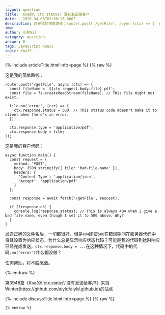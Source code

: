 ```yaml
---
layout: question
title:  Koa的\`ctx.status\`没有发送给客户
date:   2020-04-03T03:00:13.000Z
description: 这是我的简单路线：router.post('/getFile', async (ctx) => {  const fileName = \`${ctx...
img: 
author: 小胖Gil
category: question
answer: 0
tags: JavaScript KoaJS
topic: KoaJS
---
```

<div class="article-root">
  <div class="article">
    {% include articleTitle.html info=page %}
    {% raw %}
    <div class="article-content"><p><font style="vertical-align: inherit;"><font style="vertical-align: inherit;">这是我的简单路线：</font></font></p>

<pre><code>router.post('/getFile', async (ctx) =&gt; {<font></font>
  const fileName = `${ctx.request.body.file}.pdf`;<font></font>
  const file = fs.createReadStream(fileName); // This file might not exist.<font></font>
<font></font>
  file.on('error', (err) =&gt; {<font></font>
    ctx.response.status = 500; // This status code doesn't make it to client when there's an error.<font></font>
  });<font></font>
<font></font>
  ctx.response.type = 'application/pdf';<font></font>
  ctx.response.body = file;<font></font>
});<font></font>
</code></pre>

<p><font style="vertical-align: inherit;"><font style="vertical-align: inherit;">这是我的客户代码：</font></font></p>

<pre><code>async function main() {<font></font>
  const request = {<font></font>
    method: 'POST',<font></font>
    body: JSON.stringify({ file: 'bad-file-name' }),<font></font>
    headers: {<font></font>
      'Content-Type': 'application/json',<font></font>
      'Accept': 'application/pdf'<font></font>
    }<font></font>
  };<font></font>
<font></font>
  const response = await fetch('/getFile', request);<font></font>
<font></font>
  if (!response.ok) {<font></font>
    console.log(response.status); // This is always 404 when I give a bad file name, even though I set it to 500 above. Why?<font></font>
  }<font></font>
}<font></font>
</code></pre>

<p><font style="vertical-align: inherit;"><font style="vertical-align: inherit;">发送正确的文件名后，一切都很好，但是</font></font><code>404</code><font style="vertical-align: inherit;"><font style="vertical-align: inherit;">即使</font></font><code>500</code><font style="vertical-align: inherit;"><font style="vertical-align: inherit;">在错误期间在服务器代码</font><font style="vertical-align: inherit;">中将其设置</font><font style="vertical-align: inherit;">为响应状态，为什么总是显示响应状态代码</font><font style="vertical-align: inherit;">？</font><font style="vertical-align: inherit;">可能是我的代码到达时响应已经完成发送，</font></font><code>ctx.response.body = ...</code><font style="vertical-align: inherit;"><font style="vertical-align: inherit;">在这种情况下，代码中的代码</font></font><code>.on('error')</code><font style="vertical-align: inherit;"><font style="vertical-align: inherit;">什么都没做？</font></font></p>

<p><font style="vertical-align: inherit;"><font style="vertical-align: inherit;">任何帮助，将不胜感激。</font></font></p></div>
    {% endraw %}
  </div>
  <p class="winter_mark">第3948篇《Koa的\`ctx.status\`没有发送给客户》来自Winter(https://github.com/aiyld/aiyld.github.io)的站点</p>
  <div class="discuss-wrapper">
    {% include discussTitle.html info=page %}
    {% raw %}
    
    {% endraw %}
  </div>
<div>
